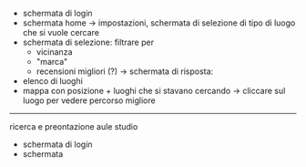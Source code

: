 - schermata di login
- schermata home -> impostazioni, schermata di selezione di tipo di luogo che si vuole cercare
- schermata di selezione: filtrare per 
	- vicinanza
	- "marca"
	- recensioni migliori (?)
-> schermata di risposta: 
-  elenco di luoghi 
- mappa con posizione + luoghi che si stavano cercando
-> cliccare sul luogo per vedere percorso migliore



---------------------------



ricerca e preontazione aule studio

- schermata di login
- schermata 
